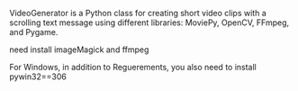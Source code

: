 VideoGenerator is a Python class for creating short video clips with a scrolling text message 
using different libraries: MoviePy, OpenCV, FFmpeg, and Pygame.

need install imageMagick and ffmpeg

For Windows, in addition to Reguerements, you also need to install pywin32==306